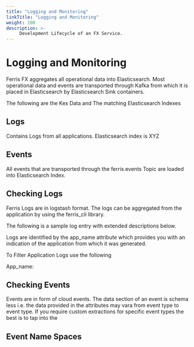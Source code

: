 ```yaml
---
title: "Logging and Monitoring"
linkTitle: "Logging and Monitoring"
weight: 100
description: >-
     Development Lifecycle of an FX Service.
---
```


# Logging and Monitoring

Ferris FX aggregates all operational data into Elasticsearch. Most operational data and events are transported through Kafka from which it is placed in Elasticsearch by Elasticsearch Sink containers. 

The following are the Kex Data and The matching Elasticsearch Indexes



## Logs 

Contains Logs from all applications. Elasticsearch index is XYZ

## Events

All events that are transported through the ferris.events Topic are loaded into Elasticsearch Index.



## Checking Logs

Ferris Logs are in logstash format. The logs can be aggregated from the application by using the ferris_cli library. 

The following is a sample log entry with extended descriptions below. 

Logs are identified by the app_name attribute which provides you with an indication of the application from which it was generated. 



To Filter Application Logs use the following

App_name: 



## Checking Events

Events are in form of cloud events. The data section of an event is schema less i.e. the data provided in the attributes may vara from event type to event type. If you require custom extractions for specific event types the best is to tap into the 





## Event Name Spaces

